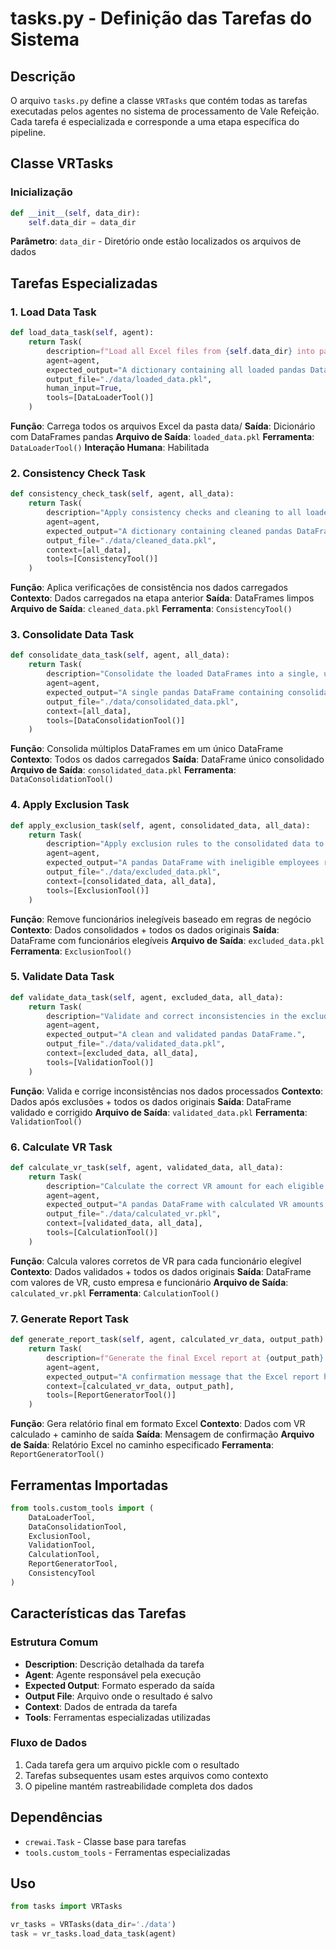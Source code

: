 # tasks.py - Definição das Tarefas do Sistema

## Descrição
O arquivo `tasks.py` define a classe `VRTasks` que contém todas as tarefas executadas pelos agentes no sistema de processamento de Vale Refeição. Cada tarefa é especializada e corresponde a uma etapa específica do pipeline.

## Classe VRTasks

### Inicialização
```python
def __init__(self, data_dir):
    self.data_dir = data_dir
```
**Parâmetro**: `data_dir` - Diretório onde estão localizados os arquivos de dados

## Tarefas Especializadas

### 1. Load Data Task
```python
def load_data_task(self, agent):
    return Task(
        description=f"Load all Excel files from {self.data_dir} into pandas DataFrames.",
        agent=agent,
        expected_output="A dictionary containing all loaded pandas DataFrames. Formatted as markdown without '```",
        output_file="./data/loaded_data.pkl",
        human_input=True,
        tools=[DataLoaderTool()]
    )
```
**Função**: Carrega todos os arquivos Excel da pasta data/
**Saída**: Dicionário com DataFrames pandas
**Arquivo de Saída**: `loaded_data.pkl`
**Ferramenta**: `DataLoaderTool()`
**Interação Humana**: Habilitada

### 2. Consistency Check Task
```python
def consistency_check_task(self, agent, all_data):
    return Task(
        description="Apply consistency checks and cleaning to all loaded DataFrames.",
        agent=agent,
        expected_output="A dictionary containing cleaned pandas DataFrames.",
        output_file="./data/cleaned_data.pkl",
        context=[all_data],
        tools=[ConsistencyTool()]
    )
```
**Função**: Aplica verificações de consistência nos dados carregados
**Contexto**: Dados carregados na etapa anterior
**Saída**: DataFrames limpos
**Arquivo de Saída**: `cleaned_data.pkl`
**Ferramenta**: `ConsistencyTool()`

### 3. Consolidate Data Task
```python
def consolidate_data_task(self, agent, all_data):
    return Task(
        description="Consolidate the loaded DataFrames into a single, unified DataFrame.",
        agent=agent,
        expected_output="A single pandas DataFrame containing consolidated employee data.",
        output_file="./data/consolidated_data.pkl",
        context=[all_data],
        tools=[DataConsolidationTool()]
    )
```
**Função**: Consolida múltiplos DataFrames em um único DataFrame
**Contexto**: Todos os dados carregados
**Saída**: DataFrame único consolidado
**Arquivo de Saída**: `consolidated_data.pkl`
**Ferramenta**: `DataConsolidationTool()`

### 4. Apply Exclusion Task
```python
def apply_exclusion_task(self, agent, consolidated_data, all_data):
    return Task(
        description="Apply exclusion rules to the consolidated data to remove ineligible employees.",
        agent=agent,
        expected_output="A pandas DataFrame with ineligible employees removed.",
        output_file="./data/excluded_data.pkl",
        context=[consolidated_data, all_data],
        tools=[ExclusionTool()]
    )
```
**Função**: Remove funcionários inelegíveis baseado em regras de negócio
**Contexto**: Dados consolidados + todos os dados originais
**Saída**: DataFrame com funcionários elegíveis
**Arquivo de Saída**: `excluded_data.pkl`
**Ferramenta**: `ExclusionTool()`

### 5. Validate Data Task
```python
def validate_data_task(self, agent, excluded_data, all_data):
    return Task(
        description="Validate and correct inconsistencies in the excluded data.",
        agent=agent,
        expected_output="A clean and validated pandas DataFrame.",
        output_file="./data/validated_data.pkl",
        context=[excluded_data, all_data],
        tools=[ValidationTool()]
    )
```
**Função**: Valida e corrige inconsistências nos dados processados
**Contexto**: Dados após exclusões + todos os dados originais
**Saída**: DataFrame validado e corrigido
**Arquivo de Saída**: `validated_data.pkl`
**Ferramenta**: `ValidationTool()`

### 6. Calculate VR Task
```python
def calculate_vr_task(self, agent, validated_data, all_data):
    return Task(
        description="Calculate the correct VR amount for each eligible employee.",
        agent=agent,
        expected_output="A pandas DataFrame with calculated VR amounts, company cost, and employee cost.",
        output_file="./data/calculated_vr.pkl",
        context=[validated_data, all_data],
        tools=[CalculationTool()]
    )
```
**Função**: Calcula valores corretos de VR para cada funcionário elegível
**Contexto**: Dados validados + todos os dados originais
**Saída**: DataFrame com valores de VR, custo empresa e funcionário
**Arquivo de Saída**: `calculated_vr.pkl`
**Ferramenta**: `CalculationTool()`

### 7. Generate Report Task
```python
def generate_report_task(self, agent, calculated_vr_data, output_path):
    return Task(
        description=f"Generate the final Excel report at {output_path} in the required format.",
        agent=agent,
        expected_output="A confirmation message that the Excel report has been generated.",
        context=[calculated_vr_data, output_path],
        tools=[ReportGeneratorTool()]
    )
```
**Função**: Gera relatório final em formato Excel
**Contexto**: Dados com VR calculado + caminho de saída
**Saída**: Mensagem de confirmação
**Arquivo de Saída**: Relatório Excel no caminho especificado
**Ferramenta**: `ReportGeneratorTool()`

## Ferramentas Importadas
```python
from tools.custom_tools import (
    DataLoaderTool,
    DataConsolidationTool, 
    ExclusionTool,
    ValidationTool,
    CalculationTool,
    ReportGeneratorTool,
    ConsistencyTool
)
```

## Características das Tarefas

### Estrutura Comum
- **Description**: Descrição detalhada da tarefa
- **Agent**: Agente responsável pela execução
- **Expected Output**: Formato esperado da saída
- **Output File**: Arquivo onde o resultado é salvo
- **Context**: Dados de entrada da tarefa
- **Tools**: Ferramentas especializadas utilizadas

### Fluxo de Dados
1. Cada tarefa gera um arquivo pickle com o resultado
2. Tarefas subsequentes usam estes arquivos como contexto
3. O pipeline mantém rastreabilidade completa dos dados

## Dependências
- `crewai.Task` - Classe base para tarefas
- `tools.custom_tools` - Ferramentas especializadas

## Uso
```python
from tasks import VRTasks

vr_tasks = VRTasks(data_dir='./data')
task = vr_tasks.load_data_task(agent)
```